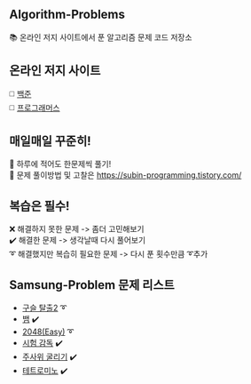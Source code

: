 ## Algorithm-Problems
📚 온라인 저지 사이트에서 푼 알고리즘 문제 코드 저장소

## 온라인 저지 사이트 
◻️ [백준](https://www.acmicpc.net/)\
◻️ [프로그래머스](https://programmers.co.kr/learn/challenges?tab=all_challenges)

## 매일매일 꾸준히!
🥇 하루에 적어도 한문제씩 풀기!\
🔆 문제 풀이방법 및 고찰은 https://subin-programming.tistory.com/ 

## 복습은 필수!
❌ 해결하지 못한 문제 -> 좀더 고민해보기\
✔️ 해결한 문제 -> 생각날때 다시 풀어보기\
➰ 해결했지만 복습히 필요한 문제 -> 다시 푼 횟수만큼 ➰추가

## Samsung-Problem 문제 리스트

  - [구슬 탈출2](https://www.acmicpc.net/problem/13460) ➰
  - [뱀](https://www.acmicpc.net/problem/3190) ✔️
  - [2048(Easy)](https://www.acmicpc.net/problem/12100) ➰
  - [시험 감독](https://www.acmicpc.net/problem/13458) ✔️
  - [주사위 굴리기](https://www.acmicpc.net/problem/14499) ✔️
  - [테트로미노](https://www.acmicpc.net/problem/14500) ✔️
